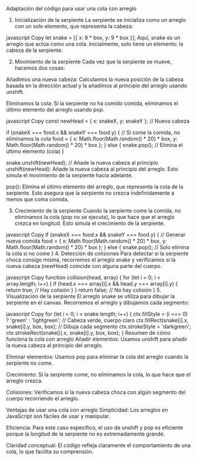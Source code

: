 Adaptación del código para usar una cola con arreglo
1. Inicialización de la serpiente
La serpiente se inicializa como un arreglo con un solo elemento, que representa la cabeza:

javascript
Copy
let snake = [{ x: 9 * box, y: 9 * box }];
Aquí, snake es un arreglo que actúa como una cola. Inicialmente, solo tiene un elemento: la cabeza de la serpiente.

2. Movimiento de la serpiente
Cada vez que la serpiente se mueve, hacemos dos cosas:

Añadimos una nueva cabeza: Calculamos la nueva posición de la cabeza basada en la dirección actual y la añadimos al principio del arreglo usando unshift.

Eliminamos la cola: Si la serpiente no ha comido comida, eliminamos el último elemento del arreglo usando pop.

javascript
Copy
const newHead = { x: snakeX, y: snakeY }; // Nueva cabeza

if (snakeX === food.x && snakeY === food.y) {
    // Si come la comida, no eliminamos la cola
    food = {
        x: Math.floor(Math.random() * 20) * box,
        y: Math.floor(Math.random() * 20) * box
    };
} else {
    snake.pop(); // Elimina el último elemento (cola)
}

snake.unshift(newHead); // Añade la nueva cabeza al principio
unshift(newHead): Añade la nueva cabeza al principio del arreglo. Esto simula el movimiento de la serpiente hacia adelante.

pop(): Elimina el último elemento del arreglo, que representa la cola de la serpiente. Esto asegura que la serpiente no crezca indefinidamente a menos que coma comida.

3. Crecimiento de la serpiente
Cuando la serpiente come la comida, no eliminamos la cola (pop no se ejecuta), lo que hace que el arreglo crezca en longitud. Esto simula el crecimiento de la serpiente.

javascript
Copy
if (snakeX === food.x && snakeY === food.y) {
    // Generar nueva comida
    food = {
        x: Math.floor(Math.random() * 20) * box,
        y: Math.floor(Math.random() * 20) * box
    };
} else {
    snake.pop(); // Solo elimina la cola si no come
}
4. Detección de colisiones
Para detectar si la serpiente choca consigo misma, recorremos el arreglo snake y verificamos si la nueva cabeza (newHead) coincide con alguna parte del cuerpo.

javascript
Copy
function collision(head, array) {
    for (let i = 0; i < array.length; i++) {
        if (head.x === array[i].x && head.y === array[i].y) {
            return true; // Hay colisión
        }
    }
    return false; // No hay colisión
}
5. Visualización de la serpiente
El arreglo snake se utiliza para dibujar la serpiente en el canvas. Recorremos el arreglo y dibujamos cada segmento:

javascript
Copy
for (let i = 0; i < snake.length; i++) {
    ctx.fillStyle = (i === 0) ? 'green' : 'lightgreen'; // Cabeza verde, cuerpo claro
    ctx.fillRect(snake[i].x, snake[i].y, box, box); // Dibuja cada segmento
    ctx.strokeStyle = 'darkgreen';
    ctx.strokeRect(snake[i].x, snake[i].y, box, box);
}
Resumen de cómo funciona la cola con arreglo
Añadir elementos: Usamos unshift para añadir la nueva cabeza al principio del arreglo.

Eliminar elementos: Usamos pop para eliminar la cola del arreglo cuando la serpiente no come.

Crecimiento: Si la serpiente come, no eliminamos la cola, lo que hace que el arreglo crezca.

Colisiones: Verificamos si la nueva cabeza choca con algún segmento del cuerpo recorriendo el arreglo.

Ventajas de usar una cola con arreglo
Simplicidad: Los arreglos en JavaScript son fáciles de usar y manipular.

Eficiencia: Para este caso específico, el uso de unshift y pop es eficiente porque la longitud de la serpiente no es extremadamente grande.

Claridad conceptual: El código refleja claramente el comportamiento de una cola, lo que facilita su comprensión.